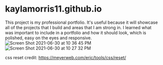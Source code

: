 # kaylamorris11.github.io
This project is my professional portfolio.
It's useful because it will showcase all of the projects that I build and areas that I am strong in.
I learned what was important to include in a portfolio and how it should look, which is polished, easy on the eyes and responsive.![Screen Shot 2021-06-30 at 10 36 45 PM](https://user-images.githubusercontent.com/78561316/124071168-ce847680-d9f3-11eb-9b57-cc12e0077251.png)
![Screen Shot 2021-06-30 at 10 27 32 PM](https://user-images.githubusercontent.com/78561316/124071176-d17f6700-d9f3-11eb-8fbb-13191d1a931a.png)




css reset credit: https://meyerweb.com/eric/tools/css/reset/
